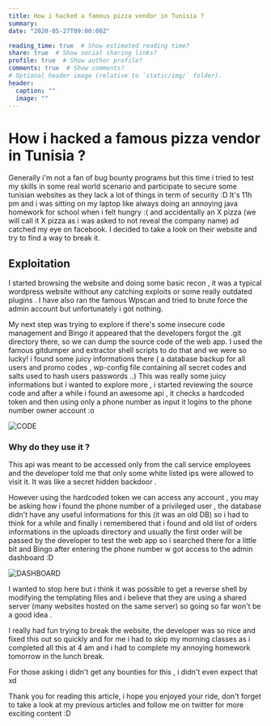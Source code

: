 ```yaml
---
title: How i hacked a famous pizza vendor in Tunisia ?
summary: 
date: "2020-05-27T09:00:00Z"

reading_time: true  # Show estimated reading time?
share: true  # Show social sharing links?
profile: true  # Show author profile?
comments: true  # Show comments?
# Optional header image (relative to `static/img/` folder).
header:
  caption: ""
  image: ""
---
```

# **How i hacked a famous pizza vendor in Tunisia ?** #

Generally i'm not a fan of bug bounty programs but this time i tried to test my skills in some real world scenario and participate to secure some tunisian websites as they lack a lot of things in term of security :D 
It's 11h pm and i was sitting on my laptop like always doing an annoying java homework for school when i felt hungry :( 
and accidentally an X pizza (we will call it X pizza as i was asked to not reveal the company name) ad catched my eye on facebook. I decided to take a look on their website and try to 
find a way to break it.

## Exploitation ##

I started browsing the website and doing some basic recon , it was a typical wordpress website without any catching 
exploits or some really outdated plugins . I have also ran the famous Wpscan and tried to brute force the admin account but unfortunately i got nothing.

My next step was trying to explore if there's some insecure code management and Bingo it appeared that the developers forgot the .git directory there, so we can dump the source code of the web app.
I used the famous gitdumper and extractor shell scripts to do that and we were so lucky! i found some juicy informations there ( a database backup for all users and promo codes , wp-config file containing all secret codes and salts used to hash users passwords ..)
This was really some juicy informations but i wanted to explore more , i started reviewing the source code and after a while 
i found an awesome api , it checks a hardcoded token and then using only a phone number as input it logins to the phone number owner account :o 

![CODE](https://i.imgur.com/MqDN2Ai.jpg)

### Why do they use it ? ###

This api was meant to be accessed only from the call service employees and the developer told me that only some white listed ips were allowed to visit it. It was like a secret hidden backdoor .

However using the hardcoded token we can access any account , you may be asking how i found the phone number of a privileged user , the database didn't have any useful informations for this (it was an old DB) so i had to think for a while and finally
i remembered that i found and old list of orders informations in the uploads directory and usually the first order will be 
passed by the developer to test the web app so i searched there for a little bit and Bingo after entering the phone 
number w got access to the admin dashboard :D

![DASHBOARD](https://i.imgur.com/vcFJQX9.jpg)

I wanted to stop here but i think it was possible to get a reverse shell by modifying the templating files and 
i believe that they are using a shared server (many websites hosted on the same server) 
so going so far won't be a good idea .

I really had fun trying to break the website, the developer was so nice and fixed this out so quickly and for 
me i had to skip my morning classes as i completed all this at 4 am and i had to complete my annoying homework tomorrow in the lunch break. 

For those asking i didn't get any bounties for this , i didn't even expect that xd 

Thank you for reading this article, i hope you enjoyed your ride, don't forget to take a look 
at my previous articles and follow me on twitter for more exciting content :D 
